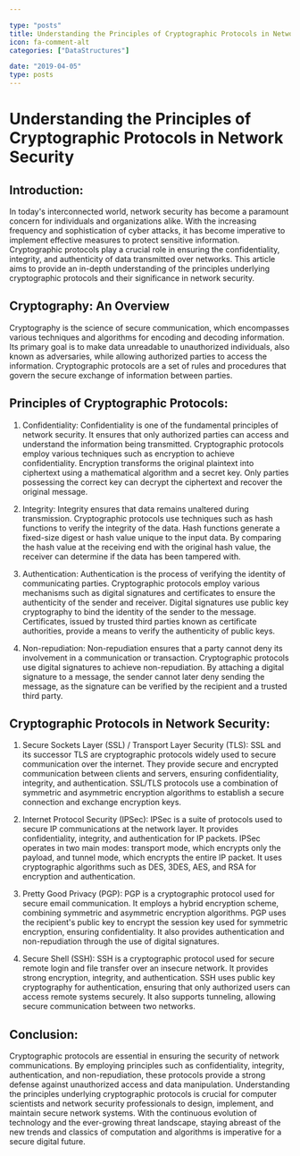 ```yaml
---

type: "posts"
title: Understanding the Principles of Cryptographic Protocols in Network Security
icon: fa-comment-alt
categories: ["DataStructures"]

date: "2019-04-05"
type: posts
---
```





# Understanding the Principles of Cryptographic Protocols in Network Security

## Introduction:
In today's interconnected world, network security has become a paramount concern for individuals and organizations alike. With the increasing frequency and sophistication of cyber attacks, it has become imperative to implement effective measures to protect sensitive information. Cryptographic protocols play a crucial role in ensuring the confidentiality, integrity, and authenticity of data transmitted over networks. This article aims to provide an in-depth understanding of the principles underlying cryptographic protocols and their significance in network security.

## Cryptography: An Overview
Cryptography is the science of secure communication, which encompasses various techniques and algorithms for encoding and decoding information. Its primary goal is to make data unreadable to unauthorized individuals, also known as adversaries, while allowing authorized parties to access the information. Cryptographic protocols are a set of rules and procedures that govern the secure exchange of information between parties.

## Principles of Cryptographic Protocols:
1. Confidentiality:
Confidentiality is one of the fundamental principles of network security. It ensures that only authorized parties can access and understand the information being transmitted. Cryptographic protocols employ various techniques such as encryption to achieve confidentiality. Encryption transforms the original plaintext into ciphertext using a mathematical algorithm and a secret key. Only parties possessing the correct key can decrypt the ciphertext and recover the original message.

2. Integrity:
Integrity ensures that data remains unaltered during transmission. Cryptographic protocols use techniques such as hash functions to verify the integrity of the data. Hash functions generate a fixed-size digest or hash value unique to the input data. By comparing the hash value at the receiving end with the original hash value, the receiver can determine if the data has been tampered with.

3. Authentication:
Authentication is the process of verifying the identity of communicating parties. Cryptographic protocols employ various mechanisms such as digital signatures and certificates to ensure the authenticity of the sender and receiver. Digital signatures use public key cryptography to bind the identity of the sender to the message. Certificates, issued by trusted third parties known as certificate authorities, provide a means to verify the authenticity of public keys.

4. Non-repudiation:
Non-repudiation ensures that a party cannot deny its involvement in a communication or transaction. Cryptographic protocols use digital signatures to achieve non-repudiation. By attaching a digital signature to a message, the sender cannot later deny sending the message, as the signature can be verified by the recipient and a trusted third party.

## Cryptographic Protocols in Network Security:
1. Secure Sockets Layer (SSL) / Transport Layer Security (TLS):
SSL and its successor TLS are cryptographic protocols widely used to secure communication over the internet. They provide secure and encrypted communication between clients and servers, ensuring confidentiality, integrity, and authentication. SSL/TLS protocols use a combination of symmetric and asymmetric encryption algorithms to establish a secure connection and exchange encryption keys.

2. Internet Protocol Security (IPSec):
IPSec is a suite of protocols used to secure IP communications at the network layer. It provides confidentiality, integrity, and authentication for IP packets. IPSec operates in two main modes: transport mode, which encrypts only the payload, and tunnel mode, which encrypts the entire IP packet. It uses cryptographic algorithms such as DES, 3DES, AES, and RSA for encryption and authentication.

3. Pretty Good Privacy (PGP):
PGP is a cryptographic protocol used for secure email communication. It employs a hybrid encryption scheme, combining symmetric and asymmetric encryption algorithms. PGP uses the recipient's public key to encrypt the session key used for symmetric encryption, ensuring confidentiality. It also provides authentication and non-repudiation through the use of digital signatures.

4. Secure Shell (SSH):
SSH is a cryptographic protocol used for secure remote login and file transfer over an insecure network. It provides strong encryption, integrity, and authentication. SSH uses public key cryptography for authentication, ensuring that only authorized users can access remote systems securely. It also supports tunneling, allowing secure communication between two networks.

## Conclusion:
Cryptographic protocols are essential in ensuring the security of network communications. By employing principles such as confidentiality, integrity, authentication, and non-repudiation, these protocols provide a strong defense against unauthorized access and data manipulation. Understanding the principles underlying cryptographic protocols is crucial for computer scientists and network security professionals to design, implement, and maintain secure network systems. With the continuous evolution of technology and the ever-growing threat landscape, staying abreast of the new trends and classics of computation and algorithms is imperative for a secure digital future.